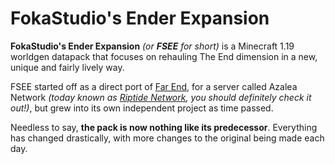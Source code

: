 # FokaStudio's Ender Expansion

**FokaStudio's Ender Expansion** *(or **FSEE** for short)* is a Minecraft 1.19 worldgen datapack that focuses on rehauling The End dimension in a new, unique and fairly lively way.

FSEE started off as a direct port of [Far End](https://www.planetminecraft.com/data-pack/far-end-ender-expansion-datapack-v0-1/), for a server called Azalea Network *(today known as [Riptide Network](https://info.riptide-mc.network/), you should definitely check it out!)*, but grew into its own independent project as time passed.

Needless to say, **the pack is now nothing like its predecessor**. Everything has changed drastically, with more changes to the original being made each day.
